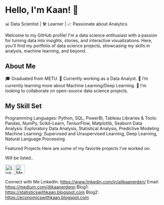 # Hello, I'm Kaan! 👋

📊 Data Scientist | 🛠️ Learner | 📈 Passionate about Analytics

Welcome to my GitHub profile! I'm a data science enthusiast with a passion for turning data into insights, stories, and interactive visualizations. Here, you'll find my portfolio of data science projects, showcasing my skills in analysis, machine learning, and beyond.

## About Me
🎓 Graduated from METU.
💼 Currently working as a Data Analyst.
🌱 I’m currently learning more about Machine Learning/Deep Learning.
👯 I’m looking to collaborate on open-source data science projects.

## My Skill Set

Programming Languages: Python, SQL, PowerBI, Tableau
Libraries & Tools: Pandas, NumPy, Scikit-Learn, TensorFlow, Matplotlib, Seaborn
Data Analysis: Exploratory Data Analysis, Statistical Analysis, Predictive Modeling
Machine Learning: Supervised and Unsupervised Learning, Deep Learning, Natural Language Processing

Featured Projects
Here are some of my favorite projects I've worked on:

Will be listed..

<a href="https://www.linkedin.com/in/alikaanerden">
  <img src="https://upload.wikimedia.org/wikipedia/commons/c/ca/LinkedIn_logo_initials.png" alt="LinkedIn" width="30px"/>
</a> <a href="https://medium.com/@kaanerdenn">
  <img src="https://cdn4.iconfinder.com/data/icons/social-media-circle-7/512/Medium_circle-1024.png" alt="Medium" width="30px"/>
</a>

Connect with Me
LinkedIn: https://www.linkedin.com/in/alikaanerden/
Email: https://medium.com/@kaanerdenn
Blog1: https://statisticswithkaan.blogspot.com
Blog2: https://economicswithkaan.blogspot.com
